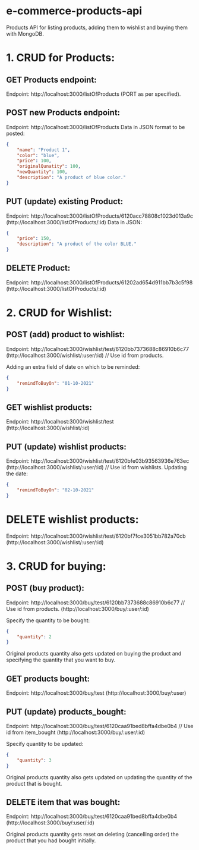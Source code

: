# e-commerce-products-api
Products API for listing products, adding them to wishlist and buying them with MongoDB.

# 1. CRUD for Products:

## GET Products endpoint:
Endpoint: http://localhost:3000/listOfProducts (PORT as per specified).

## POST new Products endpoint:
Endpoint: http://localhost:3000/listOfProducts 
Data in JSON format to be posted: 
```json 
{
    "name": "Product 1",
    "color": "blue",
    "price": 100,
    "originalQunatity": 100,
    "newQuantity": 100,
    "description": "A product of blue color."
}
```

## PUT (update) existing Product:
Endpoint: http://localhost:3000/listOfProducts/6120acc78808c1023d013a9c
(http://localhost:3000/listOfProducts/:id)
Data in JSON:
```json
{
    "price": 150,
    "description": "A product of the color BLUE."
}
```

## DELETE Product:
Endpoint: http://localhost:3000/listOfProducts/61202ad654d911bb7b3c5f98
(http://localhost:3000/listOfProducts/:id)

# 2. CRUD for Wishlist:

## POST (add) product to wishlist:
Endpoint: http://localhost:3000/wishlist/test/6120bb7373688c86910b6c77 
(http://localhost:3000/wishlist/:user/:id) // Use id from products.

Adding an extra field of date on which to be reminded:
```json
{
    "remindToBuyOn": "01-10-2021"
}
```

## GET wishlist products:
Endpoint: http://localhost:3000/wishlist/test
(http://localhost:3000/wishlist/:id)

## PUT (update) wishlist products:
Endpoint: http://localhost:3000/wishlist/test/6120bfe03b93563936e763ec
(http://localhost:3000/wishlist/:user/:id) // Use id from wishlists. Updating the date:
```json 
{
    "remindToBuyOn": "02-10-2021"
}
```

# DELETE wishlist products:
Endpoint: http://localhost:3000/wishlist/test/6120bf7fce3051bb782a70cb
(http://localhost:3000/wishlist/:user/:id)

# 3. CRUD for buying:

## POST (buy product):
Endpoint: http://localhost:3000/buy/test/6120bb7373688c86910b6c77 // Use id from products.
(http://localhost:3000/buy/:user/:id)

Specify the quantity to be bought:
```json
{
    "quantity": 2
}
```
Original products quantity also gets updated on buying the product and specifying the quantity that you want to buy.

## GET products bought:
Endpoint: http://localhost:3000/buy/test
(http://localhost:3000/buy/:user)

## PUT (update) products_bought:
Endpoint: http://localhost:3000/buy/test/6120caa91bed8bffa4dbe0b4 // Use id from item_bought
(http://localhost:3000/buy/:user/:id)

Specify quantity to be updated: 
```json 
{
    "quantity": 3
}
```
Original products quantity also gets updated on updating the quantity of the product that is bought.

## DELETE item that was bought:
Endpoint: http://localhost:3000/buy/test/6120caa91bed8bffa4dbe0b4
(http://localhost:3000/buy/:user/:id)

Original products quantity gets reset on deleting (cancelling order) the product that you had bought initially.
